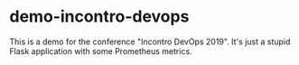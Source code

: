 # demo-incontro-devops
This is a demo for the conference "Incontro DevOps 2019". It's just a stupid Flask application with some Prometheus metrics.
